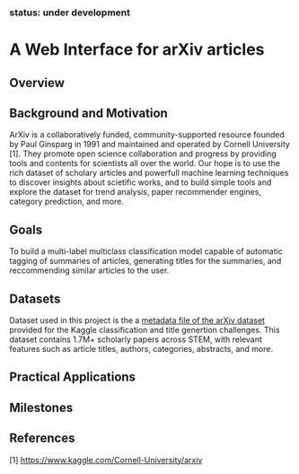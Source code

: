 ### status: under development

# A Web Interface for arXiv articles

## Overview

## Background and Motivation
ArXiv is a collaboratively funded, community-supported resource founded by Paul Ginsparg in 1991 and maintained and operated by Cornell University [1]. They promote open science collaboration and progress by providing tools and contents for scientists all over the world. Our hope is to use the rich dataset of scholary articles and powerfull machine learning techniques to discover insights about scietific works, and to build simple tools and explore the dataset for trend analysis, paper recommender engines, category prediction, and more.

## Goals
To build a multi-label multiclass classification model capable of automatic tagging of summaries of articles, generating titles for the summaries, and reccommending similar articles to the user.

## Datasets
Dataset used in this project is the a [metadata file of the arXiv dataset](https://www.kaggle.com/Cornell-University/arxiv) provided for the Kaggle classification and title genertion challenges. This dataset contains 1.7M+ scholarly papers across STEM, with relevant features such as article titles, authors, categories, abstracts, and more.

## Practical Applications

## Milestones

## References
[1] https://www.kaggle.com/Cornell-University/arxiv
